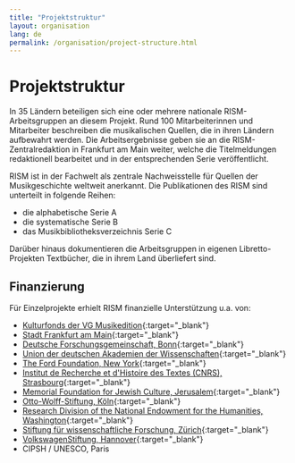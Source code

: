 ```yaml
---
title: "Projektstruktur"
layout: organisation
lang: de
permalink: /organisation/project-structure.html
---
```


# Projektstruktur

In 35 Ländern beteiligen sich eine oder mehrere nationale RISM-Arbeitsgruppen an diesem Projekt. Rund 100 Mitarbeiterinnen und Mitarbeiter beschreiben die musikalischen Quellen, die in ihren Ländern aufbewahrt werden. Die Arbeitsergebnisse geben sie an die RISM-Zentralredaktion in Frankfurt am Main weiter, welche die Titelmeldungen redaktionell bearbeitet und in der entsprechenden Serie veröffentlicht.

RISM ist in der Fachwelt als zentrale Nachweisstelle für Quellen der Musikgeschichte weltweit anerkannt. Die Publikationen des RISM sind unterteilt in folgende Reihen:

* die alphabetische Serie A
* die systematische Serie B
* das Musikbibliotheksverzeichnis Serie C

Darüber hinaus dokumentieren die Arbeitsgruppen in eigenen Libretto-Projekten Textbücher, die in ihrem Land überliefert sind.

## Finanzierung

Für Einzelprojekte erhielt RISM finanzielle Unterstützung u.a. von:

* [Kulturfonds der VG Musikedition](https://www.vg-musikedition.de/){:target="_blank"}
* [Stadt Frankfurt am Main](http://www.kultur.frankfurt.de/){:target="_blank"}
* [Deutsche Forschungsgemeinschaft, Bonn](http://www.dfg.de/){:target="_blank"}
* [Union der deutschen Akademien der Wissenschaften](http://www.akademienunion.de/){:target="_blank"}
* [The Ford Foundation, New York](http://www.fordfoundation.org/){:target="_blank"}
* [Institut de Recherche et d'Histoire des Textes (CNRS), Strasbourg](http://www.irht.cnrs.fr/){:target="_blank"}
* [Memorial Foundation for Jewish Culture, Jerusalem](http://www.mfjc.org/){:target="_blank"}
* [Otto-Wolff-Stiftung, Köln](http://www.otto-wolff-institut.de/){:target="_blank"}
* [Research Division of the National Endowment for the Humanities, Washington](http://www.neh.gov/){:target="_blank"}
* [Stiftung für wissenschaftliche Forschung, Zürich](http://www.researchers.uzh.ch/){:target="_blank"}
* [VolkswagenStiftung, Hannover](http://www.volkswagen-stiftung.de/){:target="_blank"}
* CIPSH / UNESCO, Paris